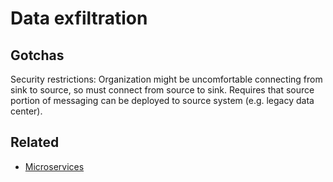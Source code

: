 # Data exfiltration

## Gotchas

Security restrictions:
Organization might be uncomfortable connecting from sink to source, so must connect from source to sink. Requires that source portion of messaging can be deployed to source system (e.g. legacy data center).

## Related
* [Microservices](microservices.md)
